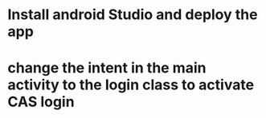 # Install android Studio and deploy the app
# change the intent in the main activity to the login class to activate CAS login
